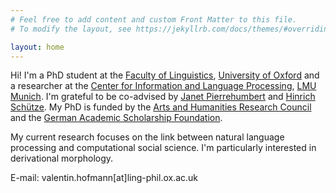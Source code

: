 ```yaml
---
# Feel free to add content and custom Front Matter to this file.
# To modify the layout, see https://jekyllrb.com/docs/themes/#overriding-theme-defaults

layout: home
---
```

Hi! I'm a PhD student at the [Faculty of Linguistics](https://www.ling-phil.ox.ac.uk/), [University of Oxford](https://www.ox.ac.uk/) and 
a researcher at the [Center for Information and Language Processing](https://www.cis.uni-muenchen.de/), 
[LMU Munich](https://www.en.uni-muenchen.de/). I'm grateful to be co-advised by [Janet Pierrehumbert](https://eng.ox.ac.uk/people/janet-pierrehumbert/) and 
[Hinrich Schütze](https://www.cis.uni-muenchen.de/personen/professoren/schuetze/index.html). My PhD is funded by the [Arts and Humanities Research Council](https://ahrc.ukri.org/) 
and the [German Academic Scholarship Foundation](https://www.studienstiftung.de/en/).

My current research focuses on the link between natural language processing and computational social science.
I'm particularly interested in derivational morphology.

E-mail: valentin.hofmann[at]ling-phil.ox.ac.uk

